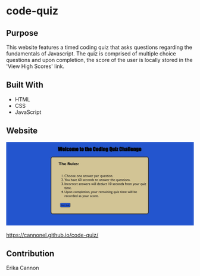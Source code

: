 # code-quiz

## Purpose

This website features a timed coding quiz that asks questions regarding the fundamentals of Javascript. The quiz is comprised of multiple choice questions and upon completion, the score of the user is locally stored in the 'View High Scores' link.

## Built With

- HTML
- CSS
- JavaScript

## Website
<img src=".\Untitled.jpg"></img>

https://cannonel.github.io/code-quiz/




## Contribution

Erika Cannon


